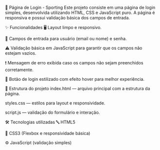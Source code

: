 🏅 Página de Login - Sporting
Este projeto consiste em uma página de login simples, desenvolvida utilizando HTML, CSS e JavaScript puro. A página é responsiva e possui validação básica dos campos de entrada.

✨ Funcionalidades
🖥️ Layout limpo e responsivo.

📝 Campos de entrada para usuário (email ou nome) e senha.

⚠️ Validação básica em JavaScript para garantir que os campos não estejam vazios.

❗ Mensagem de erro exibida caso os campos não sejam preenchidos corretamente.

🎨 Botão de login estilizado com efeito hover para melhor experiência.

📂 Estrutura do projeto
index.html — arquivo principal com a estrutura da página.

styles.css — estilos para layout e responsividade.

script.js — validação do formulário e interação.

🛠️ Tecnologias utilizadas
🔤 HTML5

🎨 CSS3 (Flexbox e responsividade básica)

⚙️ JavaScript (validação simples)

